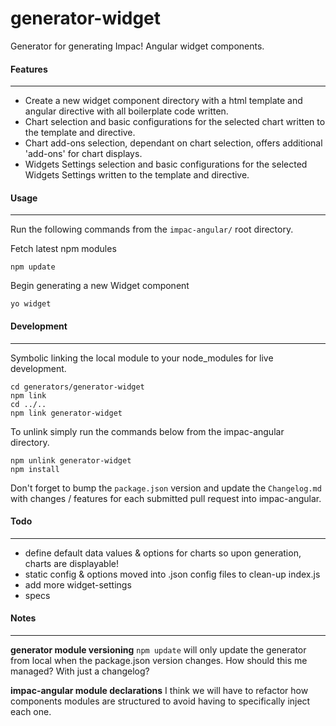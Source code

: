 # generator-widget

Generator for generating Impac! Angular widget components.

#### Features
---

- Create a new widget component directory with a html template and angular directive with all boilerplate code written.
- Chart selection and basic configurations for the selected chart written to the template and directive.
- Chart add-ons selection, dependant on chart selection, offers additional 'add-ons' for chart displays.
- Widgets Settings selection and basic configurations for the selected Widgets Settings written to the template and directive.

#### Usage
---

Run the following commands from the `impac-angular/` root directory.

Fetch latest npm modules
```
npm update
```
Begin generating a new Widget component
```
yo widget
```

#### Development
---

Symbolic linking the local module to your node_modules for live development. 
```
cd generators/generator-widget
npm link
cd ../..
npm link generator-widget
```

To unlink simply run the commands below from the impac-angular directory.
```
npm unlink generator-widget
npm install
```

Don't forget to bump the `package.json` version and update the `Changelog.md` with changes / features for each submitted pull request into impac-angular.

#### Todo
---

- define default data values & options for charts so upon generation, charts are displayable!
- static config & options moved into .json config files to clean-up index.js
- add more widget-settings
- specs

#### Notes
---

**generator module versioning**
`npm update` will only update the generator from local when the package.json version changes. How should this me managed? With just a changelog?

**impac-angular module declarations**
I think we will have to refactor how components modules are structured to avoid having to specifically inject each one.

